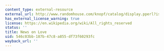 ```yaml
---
content_type: external-resource
external_url: http://www.randomhouse.com/knopf/catalog/display.pperl?isbn=0-375-40944-0&view=isbn_events
has_external_license_warning: true
license: https://en.wikipedia.org/wiki/All_rights_reserved
status: ''
title: News on Love
uid: 546c03bb-187b-47c8-a855-df73f60293fc
wayback_url: ''
---
```

